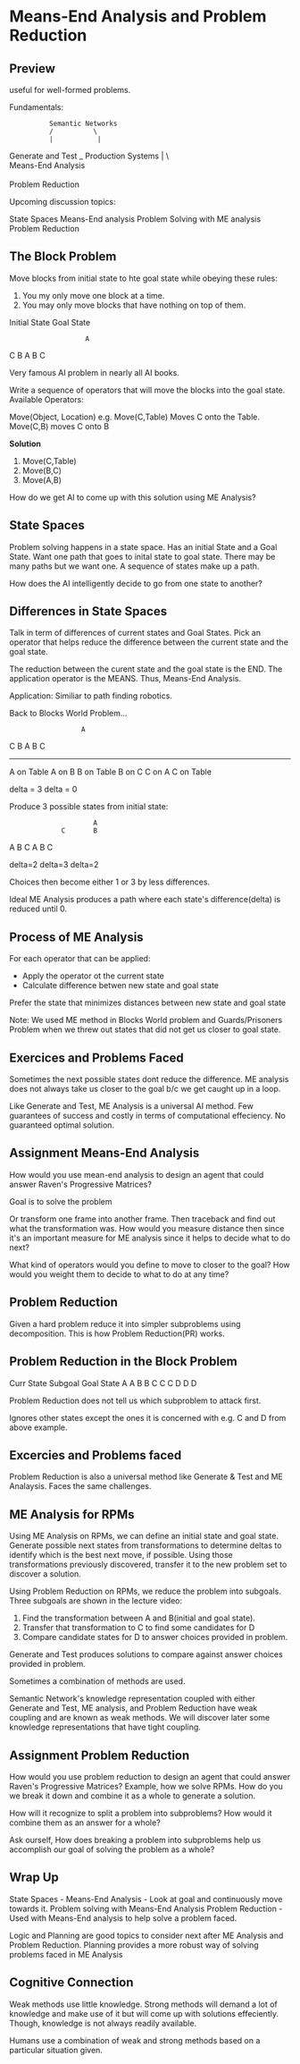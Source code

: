 # Means-End Analysis and Problem Reduction

## Preview
useful for well-formed problems.

Fundamentals:

              Semantic Networks
              /          \   
              |           |
Generate and Test _      Production Systems
       |           \     
Means-End Analysis  \
                     \
               Problem Reduction

Upcoming discussion topics:

State Spaces
Means-End analysis
Problem Solving with ME analysis
Problem Reduction

## The Block Problem

Move blocks from initial state to hte goal state while obeying these rules:
1. You my only move one block at a time.
2. You may only move blocks that have nothing on top of them.


Initial State      Goal State

                       A
C                      B
A  B                   C

Very famous AI problem in nearly all AI books.

Write a sequence of operators that will move the blocks into the goal state.
Available Operators:

Move(Object, Location)  e.g. Move(C,Table) Moves C onto the Table.  Move(C,B) moves C onto B

**Solution**

1. Move(C,Table)
2. Move(B,C)
3. Move(A,B)

How do we get AI to come up with this solution using ME Analysis?

## State Spaces

Problem solving happens in a state space.
Has an initial State and a Goal State.
Want one path that goes to inital state to goal state.  There may be many paths but we want one.
A sequence of states make up a path.

How does the AI intelligently decide to go from one state to another?

## Differences in State Spaces

Talk in term of differences of current states and Goal States.
Pick an operator that helps reduce the difference between the current state and the goal state.

The reduction between the curent state and the goal state is the END.
The application operator is the MEANS.
Thus, Means-End Analysis.

Application:  Similiar to path finding robotics.

Back to Blocks World Problem...

                      A
C                     B
A  B                  C
_  _  _           _ _ _

A on Table           A on B
B on Table           B on C
C on A               C on Table

delta = 3            delta = 0


Produce 3 possible states from initial state:

                         A
                 C       B
A B C         A  B       C

delta=2       delta=3    delta=2

Choices then become either 1 or 3 by less differences.

Ideal ME Analysis produces a path where each state's difference(delta) is reduced until 0.

## Process of ME Analysis

For each operator that can be applied:
* Apply the operator ot the current state
* Calculate difference betwen new state and goal state

Prefer the state that minimizes distances between new state and goal state

Note:  We used ME method in Blocks World problem and Guards/Prisoners Problem when we threw out states that did not get us closer to goal state.

## Exercices and Problems Faced

Sometimes the next possible states dont reduce the difference.  ME analysis does not always take us closer to the goal b/c we get caught up in a loop.

Like Generate and Test, ME Analysis is a universal AI method.  Few guarantees of success and costly in terms of computational effeciency.  No guaranteed optimal solution.

## Assignment Means-End Analysis

How would you use mean-end analysis to design an agent that could answer Raven's Progressive Matrices?

Goal is to solve the problem

Or transform one frame into another frame.  Then traceback and find out what the transformation was.
How would you measure distance then since it's an important measure for ME analysis since it helps to decide what to do next?

What kind of operators would you define to move to closer to the goal?  How would you weight them to decide to what to do at any time?

## Problem Reduction

Given a hard problem reduce it into simpler subproblems using decomposition.  This is how Problem Reduction(PR) works.

## Problem Reduction in the Block Problem

Curr State   Subgoal     Goal State
                         A
A                        B
B             C          C
C    D        D          D

Problem Reduction does not tell us which subproblem to attack first.

Ignores other states except the ones it is concerned with e.g. C and D from above example.

## Excercies and Problems faced

Problem Reduction is also a universal method like Generate & Test and ME Analaysis.  Faces the same challenges.

## ME Analysis for RPMs

Using ME Analysis on RPMs, we can define an initial state and goal state.  Generate possible next states from transformations to determine deltas to identify which is the best next move, if possible.  Using those transformations previously discovered, transfer it to the new problem set to discover a solution.

Using Problem Reduction on RPMs, we reduce the problem into subgoals.
Three subgoals are shown in the lecture video:
1. Find the transformation between A and B(initial and goal state).  
2. Transfer that transformation to C to find some candidates for D
3. Compare candidate states for D to answer choices provided in problem.

Generate and Test produces solutions to compare against answer choices provided in problem.

Sometimes a combination of methods are used.

Semantic Network's knowledge representation coupled with either Generate and Test, ME analysis, and Problem Reduction have weak coupling and are known as weak methods. We will discover later some knowledge representations that have tight coupling.

## Assignment Problem Reduction

How would you use problem reduction to design an agent that could answer Raven's Progressive Matrices?
Example, how we solve RPMs.  How do you we break it down and combine it as a whole to generate a solution.

How will it recognize to split a problem into subproblems?
How would it combine them as an answer for a whole?

Ask ourself, How does breaking a problem into subproblems help us accomplish our goal of solving the problem as a whole?

## Wrap Up

State Spaces - 
Means-End Analysis - Look at goal and continuously move towards it.
Problem solving with Means-End Analysis 
Problem Reduction - Used with Means-End analysis to help solve a problem faced.

Logic and Planning are good topics to consider next after ME Analysis and Problem Reduction.
Planning provides a more robust way of solving problems faced in ME Analysis

## Cognitive Connection

Weak methods use little knowledge.  Strong methods will demand a lot of knowledge and make use of it but will come up with solutions effeciently.  Though, knowledge is not always readily available.

Humans use a combination of weak and strong methods based on a particular situation given.

